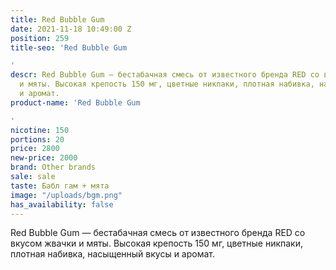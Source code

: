 ```yaml
---
title: Red Bubble Gum
date: 2021-11-18 10:49:00 Z
position: 259
title-seo: 'Red Bubble Gum

'
descr: Red Bubble Gum — бестабачная смесь от известного бренда RED со вкусом  жвачки
  и мяты. Высокая крепость 150 мг, цветные никпаки, плотная набивка, насыщенный вкусы
  и аромат.
product-name: 'Red Bubble Gum

'
nicotine: 150
portions: 20
price: 2800
new-price: 2000
brand: Other brands
sale: sale
taste: Бабл гам + мята
image: "/uploads/bgm.png"
has_availability: false
---
```


Red Bubble Gum — бестабачная смесь от известного бренда RED со вкусом  жвачки и мяты. Высокая крепость 150 мг, цветные никпаки, плотная набивка, насыщенный вкусы и аромат.